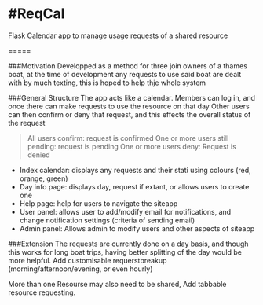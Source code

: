 #ReqCal
======

Flask Calendar app to manage usage requests of a shared resource

=====

###Motivation
Developped as a method for three join owners of a thames boat,
at the time of development any requests to use said boat are dealt with by much texting,
this is hoped to help thje whole system




###General Structure
The app acts like a calendar. Members can log in, and once there can make requests to use the resource on that day
Other users can then confirm or deny that request, and this effects the overall status of the request
> All users confirm: request is confirmed
> One or more users still pending: request is pending
> One or more users deny: Request is denied

* Index calendar: displays any requests and their stati using colours (red, orange, green)
* Day info page: displays day, request if extant, or allows users to create one
* Help page: help for users to navigate the siteapp
* User panel: allows user to add/modify email for notifications, and change notification settings (criteria of sending email)
* Admin panel: Allows admin to modify users and other aspects of siteapp


###Extension
The requests are currently done on a day basis, and though this works for long boat trips, having better splitting of the day
would be more helpful. Add customisable requerstbreakup (morning/afternoon/evening, or even hourly)

More than one Resourse may also need to be shared, Add tabbable resource requesting.
